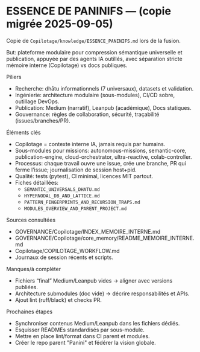# ESSENCE DE PANINIFS — (copie migrée 2025-09-05)

Copie de `Copilotage/knowledge/ESSENCE_PANINIFS.md` lors de la fusion.

But: plateforme modulaire pour compression sémantique universelle et publication, appuyée par des agents IA outillés, avec séparation stricte mémoire interne (Copilotage) vs docs publiques.

Piliers
- Recherche: dhātu informationnels (7 universaux), datasets et validation.
- Ingénierie: architecture modulaire (sous-modules), CI/CD sobre, outillage DevOps.
- Publication: Medium (narratif), Leanpub (académique), Docs statiques.
- Gouvernance: règles de collaboration, sécurité, traçabilité (issues/branches/PR).

Éléments clés
- Copilotage = contexte interne IA, jamais requis par humains.
- Sous-modules pour missions: autonomous-missions, semantic-core, publication-engine, cloud-orchestrator, ultra-reactive, colab-controller.
- Processus: chaque travail ouvre une issue, crée une branche, PR qui ferme l’issue; journalisation de session host+pid.
- Qualité: tests (pytest), CI minimal, licences MIT partout.
 - Fiches détaillées:
	 - `SEMANTIC_UNIVERSALS_DHATU.md`
	 - `HYPERNODAL_DB_AND_LATTICE.md`
	 - `PATTERN_FINGERPRINTS_AND_RECURSION_TRAPS.md`
	 - `MODULES_OVERVIEW_AND_PARENT_PROJECT.md`

Sources consultées
- GOVERNANCE/Copilotage/INDEX_MEMOIRE_INTERNE.md
- GOVERNANCE/Copilotage/core_memory/README_MEMOIRE_INTERNE.md
- Copilotage/COPILOTAGE_WORKFLOW.md
- Journaux de session récents et scripts.

Manques/à compléter
- Fichiers “final” Medium/Leanpub vides → aligner avec versions publiées.
- Architecture submodules (doc vide) → décrire responsabilités et APIs.
- Ajout lint (ruff/black) et checks PR.

Prochaines étapes
- Synchroniser contenus Medium/Leanpub dans les fichiers dédiés.
- Esquisser READMEs standardisés par sous-module.
- Mettre en place lint/format dans CI parent et modules.
 - Créer le repo parent "Panini" et fédérer la vision globale.
